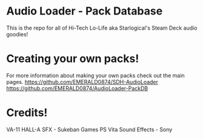 # Audio Loader - Pack Database
This is the repo for all of Hi-Tech Lo-Life aka Starlogical's Steam Deck audio goodies!

# Creating your own packs!
For more information about making your own packs check out the main pages.
https://github.com/EMERALD0874/SDH-AudioLoader
https://github.com/EMERALD0874/AudioLoader-PackDB

# Credits!
VA-11 HALL-A SFX - Sukeban Games
PS Vita Sound Effects - Sony
